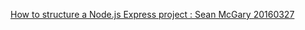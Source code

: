 [How to structure a Node.js Express project : Sean McGary 20160327](https://seanmcgary.com/posts/how-to-structure-a-nodejs-express-project)

